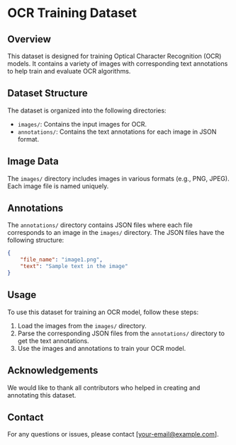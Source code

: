 # OCR Training Dataset

## Overview
This dataset is designed for training Optical Character Recognition (OCR) models. It contains a variety of images with corresponding text annotations to help train and evaluate OCR algorithms.

## Dataset Structure
The dataset is organized into the following directories:

- `images/`: Contains the input images for OCR.
- `annotations/`: Contains the text annotations for each image in JSON format.

## Image Data
The `images/` directory includes images in various formats (e.g., PNG, JPEG). Each image file is named uniquely.

## Annotations
The `annotations/` directory contains JSON files where each file corresponds to an image in the `images/` directory. The JSON files have the following structure:

```json
{
    "file_name": "image1.png",
    "text": "Sample text in the image"
}
```

## Usage
To use this dataset for training an OCR model, follow these steps:

1. Load the images from the `images/` directory.
2. Parse the corresponding JSON files from the `annotations/` directory to get the text annotations.
3. Use the images and annotations to train your OCR model.


## Acknowledgements
We would like to thank all contributors who helped in creating and annotating this dataset.

## Contact
For any questions or issues, please contact [your-email@example.com].
